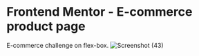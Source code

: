 # Frontend Mentor - E-commerce product page
E-commerce challenge on flex-box.
![Screenshot (43)](https://user-images.githubusercontent.com/71652231/169015968-596e8949-c905-49bd-8fed-4bba2f2a5d8a.png)
